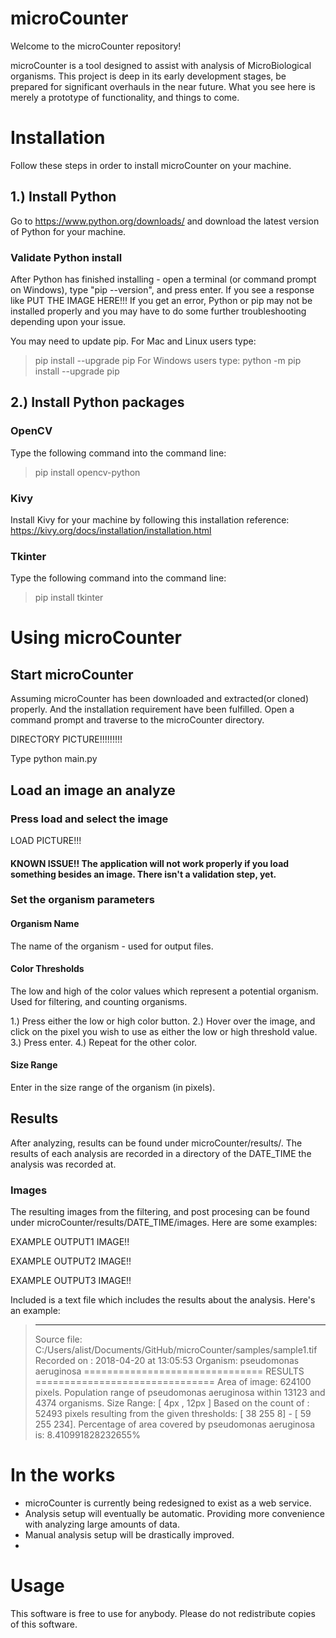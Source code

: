 # microCounter
Welcome to the microCounter repository!

microCounter is a tool designed to assist with analysis of MicroBiological organisms. 
This project is deep in its early development stages, be prepared for significant overhauls in the near future. 
What you see here is merely a prototype of functionality, and things to come. 

# Installation
Follow these steps in order to install microCounter on your machine. 

## 1.) Install Python 
Go to https://www.python.org/downloads/ and download the latest version of Python for your machine. 

### Validate Python install
After Python has finished installing - open a terminal (or command prompt on Windows), type "pip --version", and press enter. If you see a response like 
PUT THE IMAGE HERE!!!
If you get an error, Python or pip may not be installed properly and you may have to do some further troubleshooting depending upon your issue. 

You may need to update pip. 
For Mac and Linux users type: 
> pip install --upgrade pip
For Windows users type: 
> python -m pip install --upgrade pip

## 2.) Install Python packages

### OpenCV
Type the following command into the command line:
>pip install opencv-python

### Kivy 
Install Kivy for your machine by following this installation reference: https://kivy.org/docs/installation/installation.html

### Tkinter
Type the following command into the command line:
>pip install tkinter

# Using microCounter

## Start microCounter
Assuming microCounter has been downloaded and extracted(or cloned) properly. And the installation requirement have been fulfilled. 
Open a command prompt and traverse to the microCounter directory. 

DIRECTORY PICTURE!!!!!!!!!

Type python main.py 


## Load an image an analyze

### Press load and select the image
LOAD PICTURE!!!
#### KNOWN ISSUE!! The application will not work properly if you load something besides an image. There isn't a validation step, yet. 

### Set the organism parameters
#### Organism Name 
The name of the organism - used for output files.
#### Color Thresholds 
The low and high of the color values which represent a potential organism. Used for filtering, and counting organisms. 

1.) Press either the low or high color button. 
2.) Hover over the image, and click on the pixel you wish to use as either the low or high threshold value. 
3.) Press enter. 
4.) Repeat for the other color. 

#### Size Range
Enter in the size range of the organism (in pixels). 


## Results
After analyzing, results can be found under microCounter/results/. 
The results of each analysis are recorded in a directory of the DATE_TIME the analysis was recorded at. 


### Images
The resulting images from the filtering, and post procesing can be found under microCounter/results/DATE_TIME/images. 
Here are some examples: 

EXAMPLE OUTPUT1 IMAGE!!

EXAMPLE OUTPUT2 IMAGE!!

EXAMPLE OUTPUT3 IMAGE!!


Included is a text file which includes the results about the analysis. Here's an example: 
>-----------------------------------------------------------------------
> Source file: C:/Users/alist/Documents/GitHub/microCounter/samples/sample1.tif
> Recorded on : 2018-04-20 at 13:05:53
> Organism: pseudomonas aeruginosa
>=============================== RESULTS ===============================
> Area of image: 624100 pixels.
> Population range of pseudomonas aeruginosa within 13123 and 4374 organisms.
> Size Range: [ 4px , 12px ]
> Based on the count of : 52493 pixels resulting from the given thresholds: [ 38 255   8] - [ 59 255 234]. 
> Percentage of area covered by pseudomonas aeruginosa is: 8.410991828232655%



# In the works
- microCounter is currently being redesigned to exist as a web service.
- Analysis setup will eventually be automatic. Providing more convenience with analyzing large amounts of data. 
- Manual analysis setup will be drastically improved. 
- 

# Usage
This software is free to use for anybody. Please do not redistribute copies of this software.  

